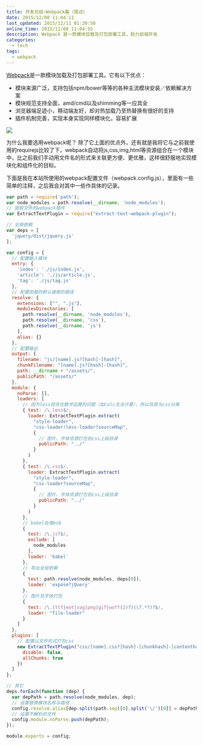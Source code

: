 ```yaml
---
title: 开发总结—Webpack篇（简述）
date: 2015/12/08 11:04:11
last_updated: 2015/12/11 01:20:50
online_time: 2015/12/08 11:04:55
description: Webpack 是一款模块加载及打包部署工具，助力前端开发
categories:
  - tech
tags:
  - webpack
---
```


[Webpack](https://webpack.github.io)是一款模块加载及打包部署工具。它有以下优点：
* 模块来源广泛，支持包括npm/bower等等的各种主流模块安装／依赖解决方案
* 模块规范支持全面，amd/cmd以及shimming等一应具全
* 浏览器端足迹小，移动端友好，却对热加载乃至热替换有很好的支持
* 插件机制完善，实现本身实现同样模块化，容易扩展

![](http://webpack.github.io/assets/what-is-webpack.png)

为什么我要选用webpack呢？
除了它上面的优点外，还有就是我将它与之前我使用的requirejs比较了下，webpack自动将js,css,img,html等资源组合在一个模块中，比之前我们手动用文件名的形式来关联更方便、更优雅，这样很舒服地实现模块化和组件化的目标。

下面是我在本站所使用的webpack配置文件（webpack.config.js），里面有一些简单的注释，之后我会对其中一些作具体的记录。

```javascript
var path = require('path');
var node_modules = path.resolve(__dirname, 'node_modules');
// 提取文件的webpack插件
var ExtractTextPlugin = require("extract-text-webpack-plugin");

// 全局依赖
var deps = [
  'jquery/dist/jquery.js'
];

var config = {
  // 配置输入模块
  entry: {
    'index': './js/index.js',
    'article': './js/article.js',
    'tag': './js/tag.js'
  },
  // 配置加载的默认搜索的路径
  resolve: {
    extensions: ["", ".js"],
    modulesDirectories: [
      path.resolve(__dirname, 'node_modules'),
      path.resolve(__dirname, 'css'),
      path.resolve(__dirname, 'js')
    ],
    alias: {}
  },
  // 配置输出
  output: {
    filename: "js/[name].js?[hash]-[hash]",
    chunkFilename: "[name].js?[hash]-[hash]",
    path: __dirname + "/assets/",
    publicPath: "/assets/"
  },
  module: {
    noParse: [],
    loaders: [
      // 因为less现存在数学运算的问题（如calc无法计算），所以将其与css分离
      { test: /\.less$/,
        loader: ExtractTextPlugin.extract(
          "style-loader",
          "css-loader!less-loader?sourceMap",
          {
            // 图片、字体资源打包到css上级目录
            publicPath: "../"
          }
        )
      },
      { test: /\.css$/,
        loader: ExtractTextPlugin.extract(
          "style-loader",
          "css-loader?sourceMap",
          {
            // 图片、字体资源打包到css上级目录
            publicPath: "../"
          }
        )
      },
      // babel处理es6
      {
        test: /\.js?$/,
        exclude: [
          node_modules
        ],
        loader: 'babel'
      },
      // 导出全局依赖
      {
        test: path.resolve(node_modules, deps[0]),
        loader: 'expose?jQuery'
      },
      // 图片及字体打包
      {
        test: /\.(ttf|eot|svg|png|gif|woff(2)?)(\?.*?)?$/,
        loader: "file-loader"
      }
    ]
  },
  plugins: [
    // 配置以文件形式打包css
    new ExtractTextPlugin("css/[name].css?[hash]-[chunkhash]-[contenthash]-[name]", {
      disable: false,
      allChunks: true
    })
  ]
};

// 其它
deps.forEach(function (dep) {
  var depPath = path.resolve(node_modules, dep);
  // 设置替换模块名称与路径
  config.resolve.alias[dep.split(path.sep)[0].split('\/')[0]] = depPath;
  // 设置不解析的文件
  config.module.noParse.push(depPath);
});

module.exports = config;
```
